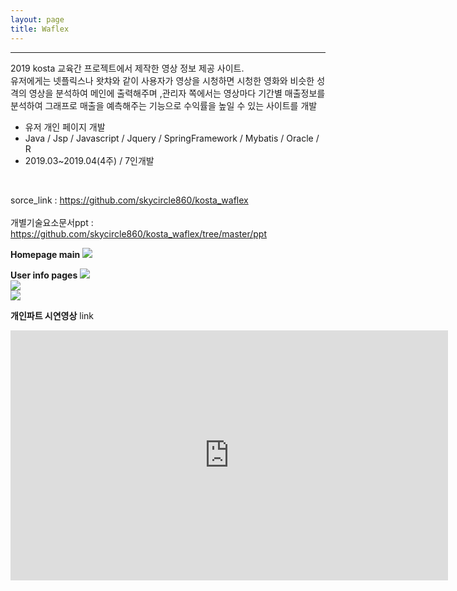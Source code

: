 ```yaml
---
layout: page
title: Waflex
---
```

<hr>
<p class="f12">2019 kosta 교육간 프로젝트에서 제작한 영상 정보 제공 사이트. <br>
유저에게는 넷플릭스나 왓챠와 같이 사용자가 영상을 시청하면 시청한 영화와 비슷한 성격의 영상을 분석하여 메인에 출력해주며 ,관리자 쪽에서는 영상마다 기간별 매출정보를 분석하여 그래프로 매출을 예측해주는 기능으로 수익률을 높일 수 있는 사이트를 개발
</p>

<ul class="f11">
	<li>유저 개인 페이지 개발</li>
    <li>Java / Jsp / Javascript / Jquery / SpringFramework / Mybatis / Oracle / R </li>
    <li>2019.03~2019.04(4주) / 7인개발</li>
</ul><br>
<p class="f12">
sorce_link : <a href="https://github.com/skycircle860/kosta_waflex">https://github.com/skycircle860/kosta_waflex </a><br><br>
개별기술요소문서ppt : <a href="https://github.com/skycircle860/kosta_waflex/tree/master/ppt"> https://github.com/skycircle860/kosta_waflex/tree/master/ppt </a></p>

**Homepage main**
<img src= "{{ site.baseurl }}/images/waflex/waflex_image1.png" sizes="400x400"><br>

**User info pages**
<img src= "{{ site.baseurl }}/images/waflex/waflex_image2.png" sizes="400x400"><br>
<img src= "{{ site.baseurl }}/images/waflex/waflex_image3.PNG" sizes="400x400"><br>
<img src= "{{ site.baseurl }}/images/waflex/waflex_image4.PNG" sizes="400x400"><br>

**개인파트 시연영상**
link
<iframe width="700" height="400" src="https://youtu.be/0B51UTsQHYM" frameborder="0" gesture="media" allowfullscreen=""></iframe>
